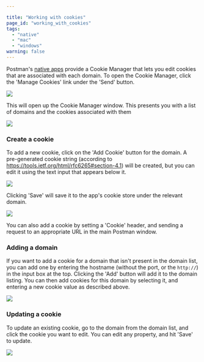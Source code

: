 ```yaml
---

title: "Working with cookies"
page_id: "working_with_cookies"
tags:
  - "native"
  - "mac"
  - "windows"
warning: false
---
```


Postman's [native apps](http://www.getpostman.com/downloads/) provide a Cookie Manager that lets you edit cookies that are associated with each domain. To open the Cookie Manager, click the 'Manage Cookies' link under the 'Send' button.

![](https://cloud.githubusercontent.com/assets/681190/16948881/e45d4816-4dd4-11e6-96e6-daadd28929a8.png)

This will open up the Cookie Manager window. This presents you with a list of domains and the cookies associated with them

![](https://cloud.githubusercontent.com/assets/7689783/17617556/741d8724-6098-11e6-9a2e-402f8cfdd8d6.png)

### Create a cookie

To add a new cookie, click on the 'Add Cookie' button for the domain. A pre-generated cookie string (according to https://tools.ietf.org/html/rfc6265#section-4.1) will be created, but you can edit it using the text input that appears below it.

![](https://cloud.githubusercontent.com/assets/7689783/17617656/eaa55200-6098-11e6-9f4f-7e3f82a53d28.png)

Clicking 'Save' will save it to the app's cookie store under the relevant domain.

![](https://cloud.githubusercontent.com/assets/7689783/17617822/d4ebc20e-6099-11e6-81e1-409012121b2c.png)

You can also add a cookie by setting a 'Cookie' header, and sending a request to an appropriate URL in the main Postman window.

### Adding a domain

If you want to add a cookie for a domain that isn't present in the domain list, you can add one by entering the hostname (without the port, or the `http://`) in the input box at the top. Clicking the 'Add' button will add it to the domain listing. You can then add cookies for this domain by selecting it, and entering a new cookie value as described above.

![](https://cloud.githubusercontent.com/assets/7689783/17617882/14308396-609a-11e6-8787-00537755dc33.png)

### Updating a cookie

To update an existing cookie, go to the domain from the domain list, and click the cookie you want to edit. You can edit any property, and hit 'Save' to update.

![](https://cloud.githubusercontent.com/assets/7689783/17617925/574978d6-609a-11e6-89f7-bd4b542a465c.png)
